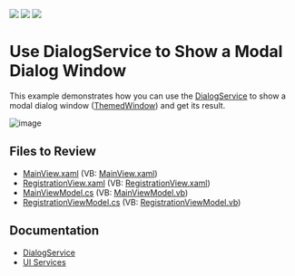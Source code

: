 <!-- default badges list -->
![](https://img.shields.io/endpoint?url=https://codecentral.devexpress.com/api/v1/VersionRange/128658184/22.2.3%2B)
[![](https://img.shields.io/badge/Open_in_DevExpress_Support_Center-FF7200?style=flat-square&logo=DevExpress&logoColor=white)](https://supportcenter.devexpress.com/ticket/details/T145641)
[![](https://img.shields.io/badge/📖_How_to_use_DevExpress_Examples-e9f6fc?style=flat-square)](https://docs.devexpress.com/GeneralInformation/403183)
<!-- default badges end -->
# Use DialogService to Show a Modal Dialog Window

This example demonstrates how you can use the [DialogService](https://docs.devexpress.com/WPF/17467/mvvm-framework/services/predefined-set/dialog-services/dialogservice) to show a modal dialog window ([ThemedWindow](https://docs.devexpress.com/WPF/DevExpress.Xpf.Core.ThemedWindow)) and get its result.

![image](https://user-images.githubusercontent.com/65009440/192302108-ebce49d2-942d-4c70-a480-b49c5620a220.png)

## Files to Review

* [MainView.xaml](./CS/View/MainView.xaml) (VB: [MainView.xaml](./VB/View/MainView.xaml))
* [RegistrationView.xaml](./CS/View/RegistrationView.xaml) (VB: [RegistrationView.xaml](./VB/View/RegistrationView.xaml))
* [MainViewModel.cs](./CS/ViewModel/MainViewModel.cs) (VB: [MainViewModel.vb](./VB/ViewModel/MainViewModel.vb))
* [RegistrationViewModel.cs](./CS/ViewModel/RegistrationViewModel%20.cs) (VB: [RegistrationViewModel.vb](./VB/ViewModel/RegistrationViewModel%20.vb))

## Documentation

* [DialogService](https://docs.devexpress.com/WPF/17467/mvvm-framework/services/predefined-set/dialog-services/dialogservice)
* [UI Services](https://docs.devexpress.com/WPF/17414/mvvm-framework/services)
